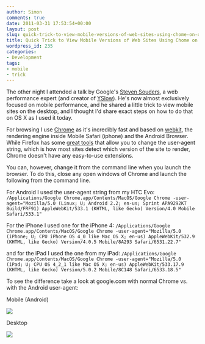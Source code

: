 ```yaml
---
author: Simon
comments: true
date: 2011-03-31 17:53:54+00:00
layout: post
slug: quick-trick-to-view-mobile-versions-of-web-sites-using-chome-on-os-x
title: Quick Trick to View Mobile Versions of Web Sites Using Chome on OS X
wordpress_id: 235
categories:
- Development
tags:
- mobile
- trick
---
```


The other night I attended a talk by Google's [Steven Souders](http://twitter.com/souders), a web performance expert (and creator of [YSlow](http://developer.yahoo.com/yslow/)).  He's now almost exclusively focused on mobile performance, and he shared a little trick to view mobile sites on the desktop, and I thought I'd share exact steps on how to do that on OS X as I used it today.

For browsing I use [Chrome](http://www.google.com/chrome/intl/en/landing_chrome_mac.html?hl=en) as it's incredibly fast and based on [webkit](http://www.webkit.org/), the rendering engine inside Mobile Safari (iphone) and the Android Browser. While Firefox has some [great tools](https://addons.mozilla.org/en-us/firefox/addon/user-agent-switcher/) that allow you to change the user-agent string, which is how most sites detect which version of the site to render, Chrome doesn't have any easy-to-use extensions.

You can, however, change it from the command line when you launch the browser. To do this, close any open windows of Chrome and launch the following from the command line. 

For Android I used the user-agent string from my HTC Evo:
`/Applications/Google Chrome.app/Contents/MacOS/Google Chrome -user-agent="Mozilla/5.0 (Linux; U; Android 2.2; en-us; Sprint APA9292KT Build/FRF91) AppleWebKit/533.1 (KHTML, like Gecko) Version/4.0 Mobile Safari/533.1"`

For the iPhone I used one for the iPhone 4:
`/Applications/Google Chrome.app/Contents/MacOS/Google Chrome -user-agent="Mozilla/5.0 (iPhone; U; CPU iPhone OS 4_0 like Mac OS X; en-us) AppleWebKit/532.9 (KHTML, like Gecko) Version/4.0.5 Mobile/8A293 Safari/6531.22.7"`

and for the iPad I used the one from my iPad:
`/Applications/Google Chrome.app/Contents/MacOS/Google Chrome -user-agent="Mozilla/5.0 (iPad; U; CPU OS 4_2_1 like Mac OS X; en-us) AppleWebKit/533.17.9 (KHTML, like Gecko) Version/5.0.2 Mobile/8C148 Safari/6533.18.5"`

To see the difference take a look at google.com with normal Chrome vs. with the Android user-agent:


Mobile (Android)

![](http://www.liquidrhymes.com/wp-content/uploads/2011/03/Screen-shot-2011-03-31-at-10.43.41-AM-300x222.png)




Desktop

![](http://www.liquidrhymes.com/wp-content/uploads/2011/03/Screen-shot-2011-03-31-at-10.46.04-AM-300x222.png)



